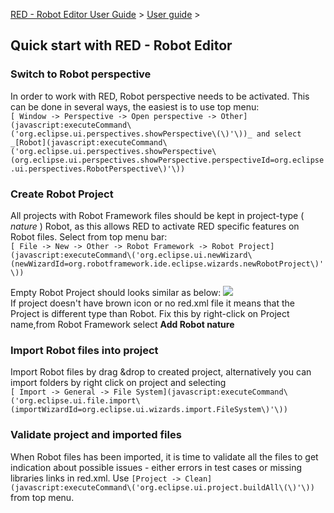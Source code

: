 [RED - Robot Editor User Guide](index.md) > [User
guide](user_guide/user_guide.md) >

## Quick start with RED - Robot Editor

### Switch to Robot perspective

In order to work with RED, Robot perspective needs to be activated. This can
be done in several ways, the easiest is to use top menu:  
`[ Window -> Perspective -> Open perspective ->
Other](javascript:executeCommand\('org.eclipse.ui.perspectives.showPerspective\(\)'\))_
and select
_[Robot](javascript:executeCommand\('org.eclipse.ui.perspectives.showPerspective\(org.eclipse.ui.perspectives.showPerspective.perspectiveId=org.eclipse.ui.perspectives.RobotPerspective\)'\))`

### Create Robot Project

All projects with Robot Framework files should be kept in project-type (
_nature_ ) Robot, as this allows RED to activate RED specific features on
Robot files. Select from top menu bar:  
`[ File -> New -> Other -> Robot Framework -> Robot
Project](javascript:executeCommand\('org.eclipse.ui.newWizard\(newWizardId=org.robotframework.ide.eclipse.wizards.newRobotProject\)'\))`

Empty Robot Project should looks similar as below:
![](images/simple_project_1.png)  
If project doesn't have brown icon or no red.xml file it means that the
Project is different type than Robot. Fix this by right-click on Project
name,from Robot Framework select **Add Robot nature**

### Import Robot files into project

Import Robot files by drag &drop to created project, alternatively you can
import folders by right click on project and selecting  
`[ Import -> General -> File
System](javascript:executeCommand\('org.eclipse.ui.file.import\(importWizardId=org.eclipse.ui.wizards.import.FileSystem\)'\))`

### Validate project and imported files

When Robot files has been imported, it is time to validate all the files to
get indication about possible issues - either errors in test cases or missing
libraries links in red.xml. Use `[Project ->
Clean](javascript:executeCommand\('org.eclipse.ui.project.buildAll\(\)'\))`
from top menu.

